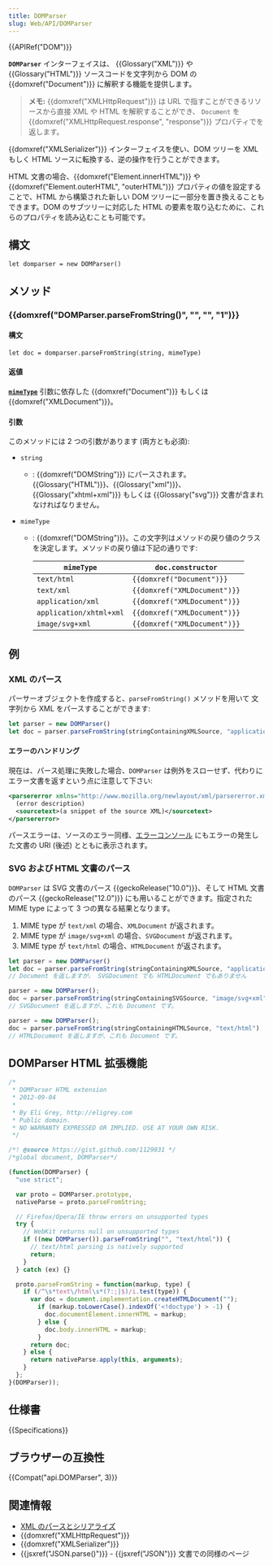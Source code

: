 ```yaml
---
title: DOMParser
slug: Web/API/DOMParser
---
```


{{APIRef("DOM")}}

**`DOMParser`** インターフェイスは、 {{Glossary("XML")}} や {{Glossary("HTML")}} ソースコードを文字列から DOM の {{domxref("Document")}} に解釈する機能を提供します。

> **メモ:** {{domxref("XMLHttpRequest")}} は URL で指すことができるリソースから直接 XML や HTML を解釈することができ、 `Document` を {{domxref("XMLHttpRequest.response", "response")}} プロパティでを返します。

{{domxref("XMLSerializer")}} インターフェイスを使い、DOM ツリーを XML もしく HTML ソースに転換する、逆の操作を行うことができます。

HTML 文書の場合、{{domxref("Element.innerHTML")}} や {{domxref("Element.outerHTML", "outerHTML")}} プロパティの値を設定することで、HTML から構築された新しい DOM ツリーに一部分を置き換えることもできます。DOM のサブツリーに対応した HTML の要素を取り込むために、これらのプロパティを読み込むことも可能です。

## 構文

```
let domparser = new DOMParser()​​
```

## メソッド

### {{domxref("DOMParser.parseFromString()", "", "", "1")}}

#### 構文

```
let doc = domparser.parseFromString(string, mimeType)
```

#### 返値

**[`mimeType`](#Argument02)** 引数に依存した {{domxref("Document")}} もしくは {{domxref("XMLDocument")}}。

#### 引数

このメソッドには 2 つの引数があります (両方とも必須):

- `string`
  - : {{domxref("DOMString")}} にパースされます。{{Glossary("HTML")}}、{{Glossary("xml")}}、{{Glossary("xhtml+xml")}} もしくは {{Glossary("svg")}} 文書が含まれなければなりません。
- `mimeType`

  - : {{domxref("DOMString")}}。この文字列はメソッドの戻り値のクラスを決定します。メソッドの戻り値は下記の通りです:

    | `mimeType`              | `doc.constructor`                      |
    | ----------------------- | -------------------------------------- |
    | `text/html`             | `{{domxref("Document")}}`     |
    | `text/xml`              | `{{domxref("XMLDocument")}}` |
    | `application/xml`       | `{{domxref("XMLDocument")}}` |
    | `application/xhtml+xml` | `{{domxref("XMLDocument")}}` |
    | `image/svg+xml`         | `{{domxref("XMLDocument")}}` |

## 例

### XML のパース

パーサーオブジェクトを作成すると、`parseFromString()` メソッドを用いて 文字列から XML をパースすることができます:

```js
let parser = new DOMParser()
let doc = parser.parseFromString(stringContainingXMLSource, "application/xml")
```

#### エラーのハンドリング

現在は、パース処理に失敗した場合、`DOMParser` は例外をスローせず、代わりにエラー文書を返すという点に注意して下さい:

```xml
<parsererror xmlns="http://www.mozilla.org/newlayout/xml/parsererror.xml">
  (error description)
  <sourcetext>(a snippet of the source XML)</sourcetext>
</parsererror>
```

パースエラーは、ソースのエラー同様、[エラーコンソール](/ja/docs/Error_Console) にもエラーの発生した文書の URI (後述) とともに表示されます。

### SVG および HTML 文書のパース

`DOMParser` は SVG 文書のパース {{geckoRelease("10.0")}}、そして HTML 文書のパース {{geckoRelease("12.0")}} にも用いることができます。指定された MIME type によって 3 つの異なる結果となります。

1. MIME type が `text/xml` の場合、`XMLDocument` が返されます。
2. MIME type が `image/svg+xml` の場合、`SVGDocument` が返されます。
3. MIME type が `text/html` の場合、`HTMLDocument` が返されます。

```js
let parser = new DOMParser()
let doc = parser.parseFromString(stringContainingXMLSource, "application/xml")
// Document を返しますが、 SVGDocument でも HTMLDocument でもありません

parser = new DOMParser();
doc = parser.parseFromString(stringContainingSVGSource, "image/svg+xml")
// SVGDocument を返しますが、これも Document です。

parser = new DOMParser();
doc = parser.parseFromString(stringContainingHTMLSource, "text/html")
// HTMLDocument を返しますが、これも Document です。
```

## DOMParser HTML 拡張機能

```js
/*
 * DOMParser HTML extension
 * 2012-09-04
 *
 * By Eli Grey, http://eligrey.com
 * Public domain.
 * NO WARRANTY EXPRESSED OR IMPLIED. USE AT YOUR OWN RISK.
 */

/*! @source https://gist.github.com/1129031 */
/*global document, DOMParser*/

(function(DOMParser) {
  "use strict";

  var proto = DOMParser.prototype,
  nativeParse = proto.parseFromString;

  // Firefox/Opera/IE throw errors on unsupported types
  try {
    // WebKit returns null on unsupported types
    if ((new DOMParser()).parseFromString("", "text/html")) {
      // text/html parsing is natively supported
      return;
    }
  } catch (ex) {}

  proto.parseFromString = function(markup, type) {
    if (/^\s*text\/html\s*(?:;|$)/i.test(type)) {
      var doc = document.implementation.createHTMLDocument("");
        if (markup.toLowerCase().indexOf('<!doctype') > -1) {
          doc.documentElement.innerHTML = markup;
        } else {
          doc.body.innerHTML = markup;
        }
      return doc;
    } else {
      return nativeParse.apply(this, arguments);
    }
  };
}(DOMParser));
```

## 仕様書

{{Specifications}}

## ブラウザーの互換性

{{Compat("api.DOMParser", 3)}}

## 関連情報

- [XML のパースとシリアライズ](/ja/docs/Parsing_and_serializing_XML)
- {{domxref("XMLHttpRequest")}}
- {{domxref("XMLSerializer")}}
- {{jsxref("JSON.parse()")}} - {{jsxref("JSON")}} 文書での同様のページ
